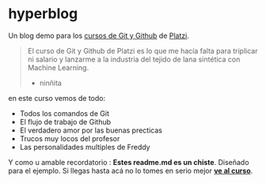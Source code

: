 # hyperblog
Un blog demo para los [cursos de Git y Github](http://https://platzi.com/clases/1557-git-github "cursos de Git y Github") de [Platzi](http://https://platzi.com/ "Platzi").
>El curso de Git y Github de Platzi es lo que me hacía falta para triplicar ni salario y lanzarme a la industria del tejido de lana sintética con Machine Learning.
> - ninñita

en este curso vemos de todo:
- Todos los comandos de Git
-  El flujo de trabajo de Github
-  El verdadero amor por las buenas precticas
-  Trucos muy locos del profesor
-  Las personalidades multiples de Freddy
 
 Y como u amable recordatorio : **Estes readme.md es un chiste**. Diseñado para el ejemplo. Si llegas hasta acá no lo tomes en serio mejor [**ve al curso**](http://https://platzi.com/clases/1557-git-github "ve al curso").